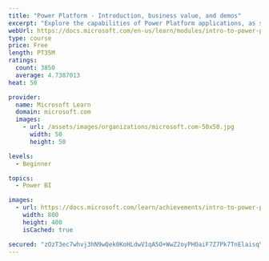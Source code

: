 ```yaml
---
title: "Power Platform - Introduction, business value, and demos"
excerpt: "Explore the capabilities of Power Platform applications, as seen in demonstrations and customer case studies."
webUrl: https://docs.microsoft.com/en-us/learn/modules/intro-to-power-platform-mba/
type: course
price: Free
length: PT35M
ratings:
  count: 3850
  average: 4.7387013
heat: 50

provider:
  name: Microsoft Learn
  domain: microsoft.com
  images:
    - url: /assets/images/organizations/microsoft.com-50x50.jpg
      width: 50
      height: 50

levels:
  - Beginner

topics:
  - Power BI

images:
  - url: https://docs.microsoft.com/learn/achievements/intro-to-power-platform-social.png
    width: 800
    height: 400
    isCached: true

secured: "zOzT3ec7whvj3hN9wQek0KoHLdwV1qA5O+WwZ2oyPHOaiF7Z7Pk7TnElaisqY0+MkHIq0wGozxBu0bbrhkw7/VsJqP2f3LdIiSaLjZhgQ0m/vSWj8iiuBZSZ9nMpak3VzI7vcVDgM8uzD/ngUqXRieuXt0pHxJZOl0YlQ+n7GeCPU8iDJIv51hT8V2gjY8ubSDgYoPMDlTpYgIfyKBrs8YnQeY1a+tZqJfvqsBzdvho6hm95/EIwrY0PZe9TheJfUQ1sTWJfz8WjRI6dATUW24/svcXvwUeGpmkz52NU9fznJ9s2V5s7KoFO4EE+BCb6i0g3dfzu4gNiJ2qo3mvzY7U9neGOj3Y+fe+fO8dqhVugdTe9rJrA0VDozozZ4MQOSURnO4nls5b2kKfa/oK+vZT8i7ci1BweEm5m8XtSR7Q=;CsKH4JKswlnyAZ/NSRaZYg=="
---
```


